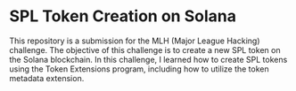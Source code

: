 # SPL Token Creation on Solana

This repository is a submission for the MLH (Major League Hacking) challenge. The objective of this challenge is to create a new SPL token on the Solana blockchain. 
In this challenge, I learned how to create SPL tokens using the Token Extensions program, including how to utilize the token metadata extension.
